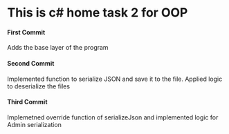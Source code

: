 
<h1><b>This is c# home task 2 for OOP</b></h1>
<h4>First Commit</h4>
<p>Adds the base layer of the program</p>
<h4>Second Commit</h4>
<p>Implemented function to serialize JSON and save it to the file. Applied logic to deserialize the files</p>
<h4>Third Commit</h4>
<p>Implemetned override function of serializeJson and implemented logic for Admin serialization</p>
